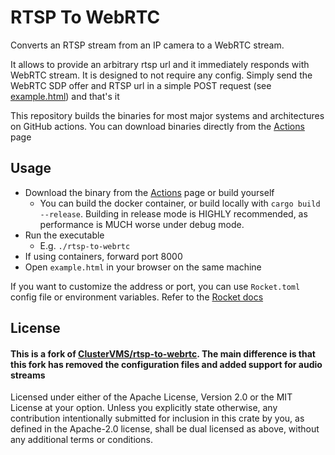 # RTSP To WebRTC

Converts an RTSP stream from an IP camera to a WebRTC stream.

It allows to provide an arbitrary rtsp url and it immediately responds with WebRTC stream. It is designed to not require any config. Simply send the WebRTC SDP offer and RTSP url in a simple POST request (see [example.html](https://github.com/AdrianEddy/rtsp-to-webrtc/blob/main/example.html)) and that's it

This repository builds the binaries for most major systems and architectures on GitHub actions. You can download binaries directly from the [Actions](https://github.com/AdrianEddy/rtsp-to-webrtc/actions) page

## Usage

* Download the binary from the [Actions](https://github.com/AdrianEddy/rtsp-to-webrtc/actions) page or build yourself
	* You can build the docker container, or build locally with `cargo build --release`. Building in release mode is HIGHLY recommended, as performance is MUCH worse under debug mode.
* Run the executable
	* E.g. `./rtsp-to-webrtc`
* If using containers, forward port 8000
* Open `example.html` in your browser on the same machine

If you want to customize the address or port, you can use `Rocket.toml` config file or environment variables. Refer to the [Rocket docs](https://rocket.rs/guide/v0.5/configuration/)



## License

#### This is a fork of [ClusterVMS/rtsp-to-webrtc](https://github.com/ClusterVMS/rtsp-to-webrtc). The main difference is that this fork has removed the configuration files and added support for audio streams

Licensed under either of the Apache License, Version 2.0 or the MIT License at your option. Unless you explicitly state otherwise, any contribution intentionally submitted for inclusion in this crate by you, as defined in the Apache-2.0 license, shall be dual licensed as above, without any additional terms or conditions.

